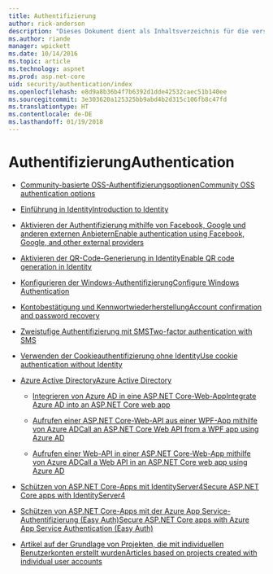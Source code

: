 ```yaml
---
title: Authentifizierung
author: rick-anderson
description: "Dieses Dokument dient als Inhaltsverzeichnis für die verschiedenen Themen in Bezug auf die ASP.NET-Authentifizierung."
ms.author: riande
manager: wpickett
ms.date: 10/14/2016
ms.topic: article
ms.technology: aspnet
ms.prod: asp.net-core
uid: security/authentication/index
ms.openlocfilehash: e8d9a8b36b4f7b6392d1dde42532caec51b140ee
ms.sourcegitcommit: 3e303620a125325bb9abd4b2d315c106fb8c47fd
ms.translationtype: HT
ms.contentlocale: de-DE
ms.lasthandoff: 01/19/2018
---
```

# <a name="authentication"></a><span data-ttu-id="18768-103">Authentifizierung</span><span class="sxs-lookup"><span data-stu-id="18768-103">Authentication</span></span>

* [<span data-ttu-id="18768-104">Community-basierte OSS-Authentifizierungsoptionen</span><span class="sxs-lookup"><span data-stu-id="18768-104">Community OSS authentication options</span></span>](community.md)

* [<span data-ttu-id="18768-105">Einführung in Identity</span><span class="sxs-lookup"><span data-stu-id="18768-105">Introduction to Identity</span></span>](identity.md)

* [<span data-ttu-id="18768-106">Aktivieren der Authentifizierung mithilfe von Facebook, Google und anderen externen Anbietern</span><span class="sxs-lookup"><span data-stu-id="18768-106">Enable authentication using Facebook, Google, and other external providers</span></span>](social/index.md)

* [<span data-ttu-id="18768-107">Aktivieren der QR-Code-Generierung in Identity</span><span class="sxs-lookup"><span data-stu-id="18768-107">Enable QR code generation in Identity</span></span>](identity-enable-qrcodes.md)

* [<span data-ttu-id="18768-108">Konfigurieren der Windows-Authentifizierung</span><span class="sxs-lookup"><span data-stu-id="18768-108">Configure Windows Authentication</span></span>](windowsauth.md)

* [<span data-ttu-id="18768-109">Kontobestätigung und Kennwortwiederherstellung</span><span class="sxs-lookup"><span data-stu-id="18768-109">Account confirmation and password recovery</span></span>](accconfirm.md)

* [<span data-ttu-id="18768-110">Zweistufige Authentifizierung mit SMS</span><span class="sxs-lookup"><span data-stu-id="18768-110">Two-factor authentication with SMS</span></span>](2fa.md)

* [<span data-ttu-id="18768-111">Verwenden der Cookieauthentifizierung ohne Identity</span><span class="sxs-lookup"><span data-stu-id="18768-111">Use cookie authentication without Identity</span></span>](cookie.md)

* [<span data-ttu-id="18768-112">Azure Active Directory</span><span class="sxs-lookup"><span data-stu-id="18768-112">Azure Active Directory</span></span>](azure-active-directory/index.md)

  * [<span data-ttu-id="18768-113">Integrieren von Azure AD in eine ASP.NET Core-Web-App</span><span class="sxs-lookup"><span data-stu-id="18768-113">Integrate Azure AD into an ASP.NET Core web app</span></span>](https://azure.microsoft.com/documentation/samples/active-directory-dotnet-webapp-openidconnect-aspnetcore/)

  * [<span data-ttu-id="18768-114">Aufrufen einer ASP.NET Core-Web-API aus einer WPF-App mithilfe von Azure AD</span><span class="sxs-lookup"><span data-stu-id="18768-114">Call an ASP.NET Core Web API from a WPF app using Azure AD</span></span>](https://azure.microsoft.com/documentation/samples/active-directory-dotnet-native-aspnetcore/)

  * [<span data-ttu-id="18768-115">Aufrufen einer Web-API in einer ASP.NET Core-Web-App mithilfe von Azure AD</span><span class="sxs-lookup"><span data-stu-id="18768-115">Call a Web API in an ASP.NET Core web app using Azure AD</span></span>](https://azure.microsoft.com/documentation/samples/active-directory-dotnet-webapp-webapi-openidconnect-aspnetcore/)

* [<span data-ttu-id="18768-116">Schützen von ASP.NET Core-Apps mit IdentityServer4</span><span class="sxs-lookup"><span data-stu-id="18768-116">Secure ASP.NET Core apps with IdentityServer4</span></span>](http://docs.identityserver.io/en/release/)

* [<span data-ttu-id="18768-117">Schützen von ASP.NET Core-Apps mit der Azure App Service-Authentifizierung (Easy Auth)</span><span class="sxs-lookup"><span data-stu-id="18768-117">Secure ASP.NET Core apps with Azure App Service Authentication (Easy Auth)</span></span>](https://docs.microsoft.com/azure/app-service/app-service-authentication-overview)

* [<span data-ttu-id="18768-118">Artikel auf der Grundlage von Projekten, die mit individuellen Benutzerkonten erstellt wurden</span><span class="sxs-lookup"><span data-stu-id="18768-118">Articles based on projects created with individual user accounts</span></span>](xref:security/authentication/individual)
